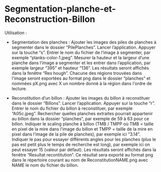 # Segmentation-planche-et-Reconstruction-Billon

Utilisation : 
- Segmentation des planches :
Ajouter les images des piles de planches à segmenter dans le dossier “PilePlanches”.
Lancer l’application.
Appuyer sur la touche “s”.
Entrer le nom du fichier de l’image à segmenter, par exemple “planks-color-1.jpeg”.
Mesurer la hauteur et la largeur d’une planche dans l’image a segmenter et les entrer dans l’application, par exemple largeur “395” et hauteur “136”.
Les résultats seront affichés dans la fenêtre “Res hough”.
Chacune des régions trouvées dans l'image seront exportées au format png dans le dossier “planches” et nommées pX.png avec X un nombre donné à la région dans l'ordre de lecture.

- Reconstitution d’un billon : 
Ajouter les images du billon à reconstituer dans le dossier “Billons”.
Lancer l’application.
Appuyer sur la touche “r”.
Entrer le nom du fichier du billon à reconstituer, par exemple “A05c.jpeg”.
Rechercher quelles planches extraites pourrait appartenir au billon dans la dossier “planches”, par exemple de 59 à 63 pour ce billon.
Indiquer le scaling planche à billon (TMB / TMPP où TMB = taille en pixel de la mire dans l’image du billon et TMPP = taille de la mire en pixel dans l’image de la pile de planches), par exemple ici “3.14”.
Indiquer le pas pour essayer différents angles pour les planches (plus le pas est petit plus le temps de recherche est long), par exemple ici on peut essayer 15 (valeur par défaut).
Les résultats seront affichés dans la fenêtre “Resultat recontitution”.
Ce résultat sera exporté au format png dans le répertoire courant au nom de ReconstitutionNAME.png avec NAME le nom du fichier du billon.
